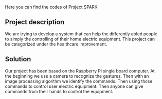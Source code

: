 Here you can find the codes of Project SPARK

## Project description

We are trying to develop a system that can help the differently abled people to simply the controlling of their home electric equipment. This project can be categorized under the healthcare improvement.

## Solution

Our project has been based on the Raspberry Pi single board computer. At the beginning we use a camera to recognize the gestures. Then with an image processing algorithm we identify the commands. Then using those commands to control user electric equipment. Then anyone can give commands from their hands to control the equipment.
